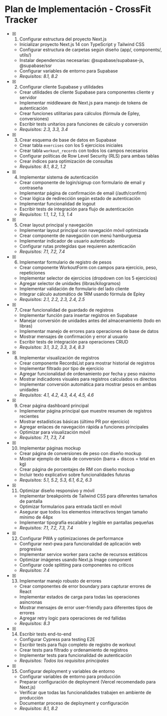 # Plan de Implementación - CrossFit Tracker

- [x] 1. Configurar estructura del proyecto Next.js
  - Inicializar proyecto Next.js 14 con TypeScript y Tailwind CSS
  - Configurar estructura de carpetas según diseño (app/, components/, utils/)
  - Instalar dependencias necesarias: @supabase/supabase-js, @supabase/ssr
  - Configurar variables de entorno para Supabase
  - _Requisitos: 8.1, 8.2_

- [x] 2. Configurar cliente Supabase y utilidades
  - Crear utilidades de cliente Supabase para componentes cliente y servidor
  - Implementar middleware de Next.js para manejo de tokens de autenticación
  - Crear funciones utilitarias para cálculos (fórmula de Epley, conversiones)
  - Escribir tests unitarios para funciones de cálculo y conversión
  - _Requisitos: 2.3, 3.3, 3.4_

- [x] 3. Crear esquema de base de datos en Supabase
  - Crear tabla `exercises` con los 5 ejercicios iniciales
  - Crear tabla `workout_records` con todos los campos necesarios
  - Configurar políticas de Row Level Security (RLS) para ambas tablas
  - Crear índices para optimización de consultas
  - _Requisitos: 8.1, 8.2, 1.2_

- [x] 4. Implementar sistema de autenticación
  - Crear componente de login/signup con formulario de email y contraseña
  - Implementar página de confirmación de email (/auth/confirm)
  - Crear lógica de redirección según estado de autenticación
  - Implementar funcionalidad de logout
  - Escribir tests de integración para flujo de autenticación
  - _Requisitos: 1.1, 1.2, 1.3, 1.4_

- [x] 5. Crear layout principal y navegación
  - Implementar layout principal con navegación móvil optimizada
  - Crear componente de navegación con menú hamburguesa
  - Implementar indicador de usuario autenticado
  - Configurar rutas protegidas que requieren autenticación
  - _Requisitos: 7.1, 7.2, 7.4_

- [x] 6. Implementar formulario de registro de pesos
  - Crear componente WorkoutForm con campos para ejercicio, peso, repeticiones
  - Implementar selector de ejercicios (dropdown con los 5 ejercicios)
  - Agregar selector de unidades (libras/kilogramos)
  - Implementar validación de formulario del lado cliente
  - Integrar cálculo automático de 1RM usando fórmula de Epley
  - _Requisitos: 2.1, 2.2, 2.3, 2.4, 2.5_

- [x] 7. Crear funcionalidad de guardado de registros
  - Implementar función para insertar registros en Supabase
  - Manejar conversión de unidades antes del almacenamiento (todo en libras)
  - Implementar manejo de errores para operaciones de base de datos
  - Mostrar mensajes de confirmación y error al usuario
  - Escribir tests de integración para operaciones CRUD
  - _Requisitos: 3.1, 3.2, 3.3, 3.4, 8.3_

- [x] 8. Implementar visualización de registros
  - Crear componente RecordsList para mostrar historial de registros
  - Implementar filtrado por tipo de ejercicio
  - Agregar funcionalidad de ordenamiento por fecha y peso máximo
  - Mostrar indicadores visuales para registros calculados vs directos
  - Implementar conversión automática para mostrar pesos en ambas unidades
  - _Requisitos: 4.1, 4.2, 4.3, 4.4, 4.5, 4.6_

- [x] 9. Crear página dashboard principal
  - Implementar página principal que muestre resumen de registros recientes
  - Mostrar estadísticas básicas (último PR por ejercicio)
  - Agregar enlaces de navegación rápida a funciones principales
  - Optimizar para visualización móvil
  - _Requisitos: 7.1, 7.3, 7.4_

- [x] 10. Implementar páginas mockup
  - Crear página de conversiones de peso con diseño mockup
  - Mostrar ejemplo de tabla de conversión (barra + discos = total en kg)
  - Crear página de porcentajes de RM con diseño mockup
  - Incluir texto explicativo sobre funcionalidades futuras
  - _Requisitos: 5.1, 5.2, 5.3, 6.1, 6.2, 6.3_

- [x] 11. Optimizar diseño responsivo y móvil
  - Implementar breakpoints de Tailwind CSS para diferentes tamaños de pantalla
  - Optimizar formularios para entrada táctil en móvil
  - Asegurar que todos los elementos interactivos tengan tamaño mínimo de 44px
  - Implementar tipografía escalable y legible en pantallas pequeñas
  - _Requisitos: 7.1, 7.2, 7.3, 7.4_

- [x] 12. Configurar PWA y optimizaciones de performance
  - Configurar next-pwa para funcionalidad de aplicación web progresiva
  - Implementar service worker para cache de recursos estáticos
  - Optimizar imágenes usando Next.js Image component
  - Configurar code splitting para componentes no críticos
  - _Requisitos: 7.4_

- [x] 13. Implementar manejo robusto de errores
  - Crear componentes de error boundary para capturar errores de React
  - Implementar estados de carga para todas las operaciones asíncronas
  - Mostrar mensajes de error user-friendly para diferentes tipos de errores
  - Agregar retry logic para operaciones de red fallidas
  - _Requisitos: 8.3_

- [x] 14. Escribir tests end-to-end
  - Configurar Cypress para testing E2E
  - Escribir tests para flujo completo de registro de workout
  - Crear tests para filtrado y ordenamiento de registros
  - Implementar tests para funcionalidad de autenticación
  - _Requisitos: Todos los requisitos principales_

- [x] 15. Configurar deployment y variables de entorno
  - Configurar variables de entorno para producción
  - Preparar configuración de deployment (Vercel recomendado para Next.js)
  - Verificar que todas las funcionalidades trabajen en ambiente de producción
  - Documentar proceso de deployment y configuración
  - _Requisitos: 8.1, 8.2_